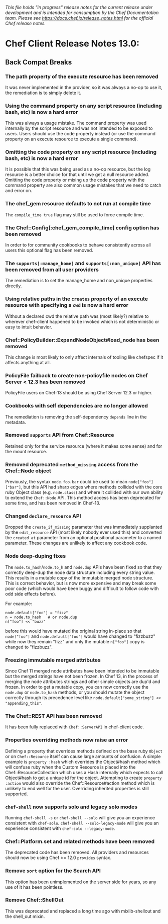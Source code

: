 _This file holds "in progress" release notes for the current release under development and is intended for consumption by the Chef Documentation team. Please see <https://docs.chef.io/release_notes.html> for the official Chef release notes._

# Chef Client Release Notes 13.0:

## Back Compat Breaks

### The path property of the execute resource has been removed

It was never implemented in the provider, so it was always a no-op to use it, the remediation is
to simply delete it.

### Using the command property on any script resource (including bash, etc) is now a hard error

This was always a usage mistake.  The command property was used internally by the script resource and was not intended to be exposed
to users.  Users should use the code property instead (or use the command property on an execute resource to execute a single command).

### Omitting the code property on any script resource (including bash, etc) is now a hard error

It is possible that this was being used as a no-op resource, but the log resource is a better choice for that until we get a null
resource added.  Omitting the code property or mixing up the code property with the command property are also common usage mistakes
that we need to catch and error on.

### The chef_gem resource defaults to not run at compile time

The `compile_time true` flag may still be used to force compile time.

### The Chef::Config[:chef_gem_compile_time] config option has been removed

In order to for community cookbooks to behave consistently across all users this optional flag has been removed.

### The `supports[:manage_home]` and `supports[:non_unique]` API has been removed from all user providers

The remediation is to set the manage_home and non_unique properties directly.

### Using relative paths in the `creates` property of an execute resource with specifying a `cwd` is now a hard error

Without a declared cwd the relative path was (most likely?) relative to wherever chef-client happened to be invoked which is
not deterministic or easy to intuit behavior.

### Chef::PolicyBuilder::ExpandNodeObject#load_node has been removed

This change is most likely to only affect internals of tooling like chefspec if it affects anything at all.

### PolicyFile failback to create non-policyfile nodes on Chef Server < 12.3 has been removed

PolicyFile users on Chef-13 should be using Chef Server 12.3 or higher.

### Cookbooks with self dependencies are no longer allowed

The remediation is removing the self-dependency `depends` line in the metadata.

### Removed `supports` API from Chef::Resource

Retained only for the service resource (where it makes some sense) and for the mount resource.

### Removed deprecated `method_missing` access from the Chef::Node object

Previously, the syntax `node.foo.bar` could be used to mean `node["foo"]["bar"]`, but this API had sharp edges where methods collided
with the core ruby Object class (e.g. `node.class`) and where it collided with our own ability to extend the `Chef::Node` API.  This
method access has been deprecated for some time, and has been removed in Chef-13.

### Changed `declare_resource` API

Dropped the `create_if_missing` parameter that was immediately supplanted by the `edit_resource` API (most likely nobody ever used
this) and converted the `created_at` parameter from an optional positional parameter to a named parameter.  These changes are unlikely
to affect any cookbook code.

### Node deep-duping fixes

The `node.to_hash`/`node.to_h` and `node.dup` APIs have been fixed so that they correctly deep-dup the node data structure including every
string value.  This results in a mutable copy of the immutable merged node structure.  This is correct behavior, but is now more expensive
and may break some poor code (which would have been buggy and difficult to follow code with odd side effects before).

For example:

```
node.default["foo"] = "fizz"
n = node.to_hash   # or node.dup
n["foo"] << "buzz"
```

before this would have mutated the original string in-place so that `node["foo"]` and `node.default["foo"]` would have changed to "fizzbuzz"
while now they remain "fizz" and only the mutable `n["foo"]` copy is changed to "fizzbuzz".

### Freezing immutable merged attributes

Since Chef 11 merged node attributes have been intended to be immutable but the merged strings have not been frozen.  In Chef 13, in the
process of merging the node attributes strings and other simple objects are dup'd and frozen.  In order to get a mutable copy, you can
now correctly use the `node.dup` or `node.to_hash` methods, or you should mutate the object correctly through its precedence level like
`node.default["some_string"] << "appending_this"`.

### The Chef::REST API has been removed

It has been fully replaced with `Chef::ServerAPI` in chef-client code.

### Properties overriding methods now raise an error

Defining a property that overrides methods defined on the base ruby `Object` or on `Chef::Resource` itself can cause large amounts of
confusion.  A simple example is `property :hash` which overrides the Object#hash method which will confuse ruby when the Custom Resource
is placed into the Chef::ResourceCollection which uses a Hash internally which expects to call Object#hash to get a unique id for the
object.  Attempting to create `property :action` would also override the Chef::Resource#action method which is unlikely to end well for
the user.  Overriding inherited properties is still supported.

### `chef-shell` now supports solo and legacy solo modes

Running `chef-shell -s` or `chef-shell --solo` will give you an experience consistent with `chef-solo`. `chef-shell --solo-legacy-mode`
will give you an experience consistent with `chef-solo --legacy-mode`.

### Chef::Platform.set and related methods have been removed

The deprecated code has been removed.  All providers and resources should now be using Chef >= 12.0 `provides` syntax.

### Remove `sort` option for the Search API

This option has been unimplemented on the server side for years, so any use of it has been pointless.

### Remove Chef::ShellOut

This was deprecated and replaced a long time ago with mixlib-shellout and the shell_out mixin.
